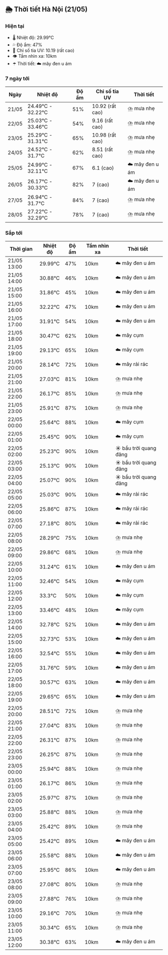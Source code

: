 ## 🌦️ Thời tiết Hà Nội (21/05)

### Hiện tại

- 🌡️ Nhiệt độ: 29.99℃
- 💦 Độ ẩm: 47%
- 🌟 Chỉ số tia UV: 10.19 (rất cao)
- 👁️ Tầm nhìn xa: 10km
- ☂️ Thời tiết: ☁️ mây đen u ám

### 7 ngày tới

| Ngày | Nhiệt độ | Độ ẩm | Chỉ số tia UV | Thời tiết |
| --- | --- | --- | --- | --- |
| 21/05 | 24.49℃ - 32.22℃ | 51% | 10.92 (rất cao) | ⛈️ mưa nhẹ |
| 22/05 | 25.03℃ - 33.46℃ | 54% | 9.16 (rất cao) | ⛈️ mưa nhẹ |
| 23/05 | 25.29℃ - 31.31℃ | 65% | 10.98 (rất cao) | ⛈️ mưa nhẹ |
| 24/05 | 24.52℃ - 31.7℃ | 62% | 8.51 (rất cao) | ⛈️ mưa nhẹ |
| 25/05 | 24.99℃ - 32.11℃ | 67% | 6.1 (cao) | ☁️ mây đen u ám |
| 26/05 | 26.17℃ - 30.33℃ | 82% | 7 (cao) | ☁️ mây đen u ám |
| 27/05 | 26.94℃ - 31.7℃ | 84% | 7 (cao) | ⛈️ mưa nhẹ |
| 28/05 | 27.22℃ - 32.29℃ | 78% | 7 (cao) | ⛈️ mưa nhẹ |

### Sắp tới

| Thời gian | Nhiệt độ | Độ ẩm | Tầm nhìn xa | Thời tiết |
| --- | --- | --- | --- | --- |
| 21/05 13:00 | 29.99℃ | 47% | 10km | ☁️ mây đen u ám |
| 21/05 14:00 | 30.88℃ | 46% | 10km | ☁️ mây đen u ám |
| 21/05 15:00 | 31.86℃ | 45% | 10km | ☁️ mây đen u ám |
| 21/05 16:00 | 32.22℃ | 47% | 10km | ☁️ mây đen u ám |
| 21/05 17:00 | 31.91℃ | 54% | 10km | ☁️ mây đen u ám |
| 21/05 18:00 | 30.47℃ | 62% | 10km | ☁️ mây cụm |
| 21/05 19:00 | 29.13℃ | 65% | 10km | ☁️ mây cụm |
| 21/05 20:00 | 28.14℃ | 72% | 10km | ☁️ mây rải rác |
| 21/05 21:00 | 27.03℃ | 81% | 10km | ⛈️ mưa nhẹ |
| 21/05 22:00 | 26.17℃ | 85% | 10km | ⛈️ mưa nhẹ |
| 21/05 23:00 | 25.91℃ | 87% | 10km | ⛈️ mưa nhẹ |
| 22/05 00:00 | 25.64℃ | 88% | 10km | ☁️ mây cụm |
| 22/05 01:00 | 25.45℃ | 90% | 10km | ☁️ mây cụm |
| 22/05 02:00 | 25.23℃ | 90% | 10km | ☀️ bầu trời quang đãng |
| 22/05 03:00 | 25.13℃ | 90% | 10km | ☀️ bầu trời quang đãng |
| 22/05 04:00 | 25.07℃ | 90% | 10km | ☀️ bầu trời quang đãng |
| 22/05 05:00 | 25.03℃ | 90% | 10km | ☁️ mây rải rác |
| 22/05 06:00 | 25.86℃ | 87% | 10km | ☁️ mây rải rác |
| 22/05 07:00 | 27.18℃ | 80% | 10km | ☁️ mây rải rác |
| 22/05 08:00 | 28.29℃ | 75% | 10km | ⛈️ mưa nhẹ |
| 22/05 09:00 | 29.86℃ | 68% | 10km | ⛈️ mưa nhẹ |
| 22/05 10:00 | 31.24℃ | 61% | 10km | ☁️ mây đen u ám |
| 22/05 11:00 | 32.46℃ | 54% | 10km | ☁️ mây cụm |
| 22/05 12:00 | 33.3℃ | 50% | 10km | ☁️ mây cụm |
| 22/05 13:00 | 33.46℃ | 48% | 10km | ☁️ mây cụm |
| 22/05 14:00 | 32.78℃ | 52% | 10km | ☁️ mây đen u ám |
| 22/05 15:00 | 32.73℃ | 53% | 10km | ☁️ mây đen u ám |
| 22/05 16:00 | 32.54℃ | 55% | 10km | ☁️ mây đen u ám |
| 22/05 17:00 | 31.76℃ | 59% | 10km | ☁️ mây đen u ám |
| 22/05 18:00 | 30.57℃ | 63% | 10km | ☁️ mây đen u ám |
| 22/05 19:00 | 29.65℃ | 65% | 10km | ☁️ mây đen u ám |
| 22/05 20:00 | 28.51℃ | 72% | 10km | ⛈️ mưa nhẹ |
| 22/05 21:00 | 27.04℃ | 83% | 10km | ⛈️ mưa nhẹ |
| 22/05 22:00 | 26.31℃ | 87% | 10km | ⛈️ mưa nhẹ |
| 22/05 23:00 | 26.25℃ | 87% | 10km | ⛈️ mưa nhẹ |
| 23/05 00:00 | 25.94℃ | 88% | 10km | ⛈️ mưa nhẹ |
| 23/05 01:00 | 26.17℃ | 86% | 10km | ⛈️ mưa nhẹ |
| 23/05 02:00 | 25.97℃ | 87% | 10km | ⛈️ mưa nhẹ |
| 23/05 03:00 | 25.88℃ | 88% | 10km | ⛈️ mưa nhẹ |
| 23/05 04:00 | 25.42℃ | 89% | 10km | ⛈️ mưa nhẹ |
| 23/05 05:00 | 25.42℃ | 89% | 10km | ☁️ mây đen u ám |
| 23/05 06:00 | 25.58℃ | 88% | 10km | ☁️ mây đen u ám |
| 23/05 07:00 | 25.95℃ | 86% | 10km | ☁️ mây đen u ám |
| 23/05 08:00 | 27.08℃ | 80% | 10km | ⛈️ mưa nhẹ |
| 23/05 09:00 | 27.88℃ | 76% | 10km | ⛈️ mưa nhẹ |
| 23/05 10:00 | 29.16℃ | 70% | 10km | ⛈️ mưa nhẹ |
| 23/05 11:00 | 30.34℃ | 65% | 10km | ⛈️ mưa nhẹ |
| 23/05 12:00 | 30.38℃ | 63% | 10km | ☁️ mây đen u ám |
